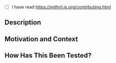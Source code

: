 <!--- Provide a general summary of your changes in the Title above -->

<!-- If you have questions about it, feel free to ask. We don't bite, I promise. -->
- [ ] I have read https://mithril.js.org/contributing.html

## Description
<!--- Describe your changes in detail -->

## Motivation and Context
<!--- Why is this change required? What problem does it solve? -->
<!--- If it fixes an open issue, please link to the issue here. -->

## How Has This Been Tested?
<!--- Please describe in detail how you tested your changes. -->
<!--- Include details of your testing environment, and the tests you ran to -->
<!--- see how your change affects other areas of the code, etc. -->
